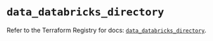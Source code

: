 # `data_databricks_directory`

Refer to the Terraform Registry for docs: [`data_databricks_directory`](https://registry.terraform.io/providers/databricks/databricks/1.66.0/docs/data-sources/directory).
